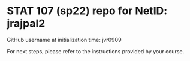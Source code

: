 # STAT 107 (sp22) repo for NetID: jrajpal2

GitHub username at initialization time: jvr0909

For next steps, please refer to the instructions provided by your course.
